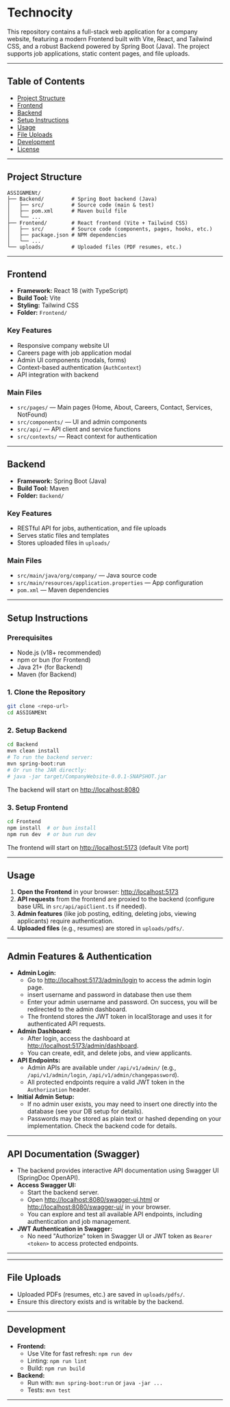 
# Technocity 

This repository contains a full-stack web application for a company website, featuring a modern Frontend built with Vite, React, and Tailwind CSS, and a robust Backend powered by Spring Boot (Java). The project supports job applications, static content pages, and file uploads.

---

## Table of Contents
- [Project Structure](#project-structure)
- [Frontend](#frontend)
- [Backend](#backend)
- [Setup Instructions](#setup-instructions)
- [Usage](#usage)
- [File Uploads](#file-uploads)
- [Development](#development)
- [License](#license)

---

## Project Structure

```
ASSIGNMENt/
├── Backend/         # Spring Boot backend (Java)
│   ├── src/         # Source code (main & test)
│   ├── pom.xml      # Maven build file
│   └── ...
├── Frontend/        # React frontend (Vite + Tailwind CSS)
│   ├── src/         # Source code (components, pages, hooks, etc.)
│   ├── package.json # NPM dependencies
│   └── ...
└── uploads/         # Uploaded files (PDF resumes, etc.)
```

---

## Frontend

- **Framework:** React 18 (with TypeScript)
- **Build Tool:** Vite
- **Styling:** Tailwind CSS
- **Folder:** `Frontend/`

### Key Features
- Responsive company website UI
- Careers page with job application modal
- Admin UI components (modals, forms)
- Context-based authentication (`AuthContext`)
- API integration with backend

### Main Files
- `src/pages/` — Main pages (Home, About, Careers, Contact, Services, NotFound)
- `src/components/` — UI and admin components
- `src/api/` — API client and service functions
- `src/contexts/` — React context for authentication

---

## Backend

- **Framework:** Spring Boot (Java)
- **Build Tool:** Maven
- **Folder:** `Backend/`

### Key Features
- RESTful API for jobs, authentication, and file uploads
- Serves static files and templates
- Stores uploaded files in `uploads/`

### Main Files
- `src/main/java/org/company/` — Java source code
- `src/main/resources/application.properties` — App configuration
- `pom.xml` — Maven dependencies

---

## Setup Instructions

### Prerequisites
- Node.js (v18+ recommended)
- npm or bun (for Frontend)
- Java 21+ (for Backend)
- Maven (for Backend)

### 1. Clone the Repository
```bash
git clone <repo-url>
cd ASSIGNMENt
```

### 2. Setup Backend
```bash
cd Backend
mvn clean install
# To run the backend server:
mvn spring-boot:run
# Or run the JAR directly:
# java -jar target/CompanyWebsite-0.0.1-SNAPSHOT.jar
```
The backend will start on [http://localhost:8080](http://localhost:8080)

### 3. Setup Frontend
```bash
cd Frontend
npm install  # or bun install
npm run dev  # or bun run dev
```
The frontend will start on [http://localhost:5173](http://localhost:5173) (default Vite port)

---

## Usage


1. **Open the Frontend** in your browser: [http://localhost:5173](http://localhost:5173)
2. **API requests** from the frontend are proxied to the backend (configure base URL in `src/api/apiClient.ts` if needed).
3. **Admin features** (like job posting, editing, deleting jobs, viewing applicants) require authentication.
4. **Uploaded files** (e.g., resumes) are stored in `uploads/pdfs/`.

---

## Admin Features & Authentication

- **Admin Login:**
	- Go to [http://localhost:5173/admin/login](http://localhost:5173/admin/login) to access the admin login page.
    - insert username and password in database then use them
	- Enter your admin username and password. On success, you will be redirected to the admin dashboard.
	- The frontend stores the JWT token in localStorage and uses it for authenticated API requests.
- **Admin Dashboard:**
	- After login, access the dashboard at [http://localhost:5173/admin/dashboard](http://localhost:5173/admin/dashboard).
	- You can create, edit, and delete jobs, and view applicants.
- **API Endpoints:**
	- Admin APIs are available under `/api/v1/admin/` (e.g., `/api/v1/admin/login`, `/api/v1/admin/changepassword`).
	- All protected endpoints require a valid JWT token in the `Authorization` header.
- **Initial Admin Setup:**
	- If no admin user exists, you may need to insert one directly into the database (see your DB setup for details).
	- Passwords may be stored as plain text or hashed depending on your implementation. Check the backend code for details.

---

## API Documentation (Swagger)

- The backend provides interactive API documentation using Swagger UI (SpringDoc OpenAPI).
- **Access Swagger UI:**
	- Start the backend server.
	- Open [http://localhost:8080/swagger-ui.html](http://localhost:8080/swagger-ui.html) or [http://localhost:8080/swagger-ui/](http://localhost:8080/swagger-ui/) in your browser.
	- You can explore and test all available API endpoints, including authentication and job management.
- **JWT Authentication in Swagger:**
	- No need "Authorize" token in Swagger UI or JWT token as `Bearer <token>` to access protected endpoints.

---

---

## File Uploads

- Uploaded PDFs (resumes, etc.) are saved in `uploads/pdfs/`.
- Ensure this directory exists and is writable by the backend.

---

## Development

- **Frontend:**
	- Use Vite for fast refresh: `npm run dev`
	- Linting: `npm run lint`
	- Build: `npm run build`
- **Backend:**
	- Run with: `mvn spring-boot:run` or `java -jar ...`
	- Tests: `mvn test`

---


